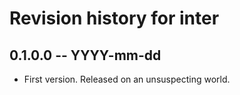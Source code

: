 # Revision history for inter

## 0.1.0.0 -- YYYY-mm-dd

* First version. Released on an unsuspecting world.
